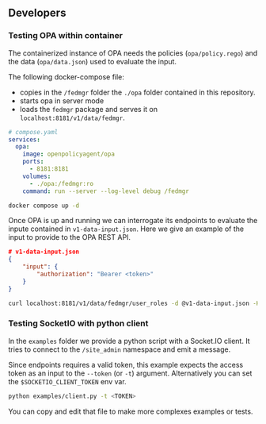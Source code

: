 
## Developers

### Testing OPA within container

The containerized instance of OPA needs the policies (`opa/policy.rego`) and the data (`opa/data.json`) used to evaluate the input.

The following docker-compose file:
- copies in the `/fedmgr` folder the `./opa` folder contained in this repository.
- starts opa in server mode
- loads the `fedmgr` package and serves it on `localhost:8181/v1/data/fedmgr`.

```yaml
# compose.yaml
services:
  opa:
    image: openpolicyagent/opa
    ports:
      - 8181:8181
    volumes:
      - ./opa:/fedmgr:ro
    command: run --server --log-level debug /fedmgr
```

```bash
docker compose up -d
```

Once OPA is up and running we can interrogate its endpoints to evaluate the inpute contained in `v1-data-input.json`. Here we give an example of the input to provide to the OPA REST API.

```json
# v1-data-input.json
{
    "input": {
        "authorization": "Bearer <token>"
    }
}
```

```bash
curl localhost:8181/v1/data/fedmgr/user_roles -d @v1-data-input.json -H 'Content-Type: application/json'
```

### Testing SocketIO with python client

In the `examples` folder we provide a python script with a Socket.IO client. It tries to connect to the `/site_admin` namespace and emit a message.

Since endpoints requires a valid token, this example expects the access token as an input to the `--token` (or `-t`) argument. Alternatively you can set the `$SOCKETIO_CLIENT_TOKEN` env var.

```bash
python examples/client.py -t <TOKEN>
```

You can copy and edit that file to make more complexes examples or tests.